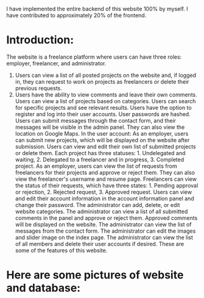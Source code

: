 I have implemented the entire backend of this website 100% by myself. I have contributed to approximately 20% of the frontend.

# Introduction:
The website is a freelance platform where users can have three roles: employer, freelancer, and administrator.
1. Users can view a list of all posted projects on the website and, if logged in, they can request to work on projects as freelancers or delete their previous requests.
2. Users have the ability to view comments and leave their own comments.
Users can view a list of projects based on categories.
Users can search for specific projects and see relevant results.
Users have the option to register and log into their user accounts. User passwords are hashed.
Users can submit messages through the contact form, and their messages will be visible in the admin panel. They can also view the location on Google Maps.
In the user account:
As an employer, users can submit new projects, which will be displayed on the website after submission.
Users can view and edit their own list of submitted projects or delete them.
Each project has three statuses: 1. Undelegated and waiting, 2. Delegated to a freelancer and in progress, 3. Completed project.
As an employer, users can view the list of requests from freelancers for their projects and approve or reject them. They can also view the freelancer's username and resume page.
Freelancers can view the status of their requests, which have three states: 1. Pending approval or rejection, 2. Rejected request, 3. Approved request.
Users can view and edit their account information in the account information panel and change their password.
The administrator can add, delete, or edit website categories.
The administrator can view a list of all submitted comments in the panel and approve or reject them. Approved comments will be displayed on the website.
The administrator can view the list of messages from the contact form.
The administrator can edit the images and slider image on the index page.
The administrator can view the list of all members and delete their user accounts if desired.
These are some of the features of this website. 

# Here are some pictures of website and database:
